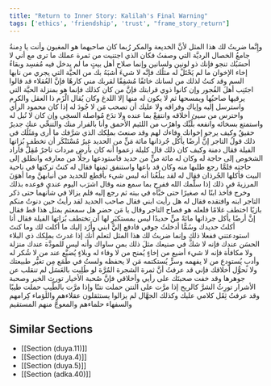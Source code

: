 ```yaml
---
title: "Return to Inner Story: Kalilah's Final Warning"
tags: ['ethics', 'friendship', 'trust', "frame_story_return"]
---
```


 وإِنَّما ضربتُ لك هذا المثل لأنَّ الخديعة والمكر رُبما كان صاحبهما هو المغبون وأنت يا دِمنةُ جامعُ الخصال الرديَّة التي وصفتُ فكان الذي اجتنيت من ثمرة عملك ما ترى مع أني لا أحسَبُك تنجو فإنك ذو لونين ولسانين وإنما صلاح أهل بيتٍ ما لم يدخل فيه مُفسِد وبقاءُ إخاء الإخوان ما لم يَحْتَلْ له مثلُك فإنَّه لا شيءَ أشبَهُ بك من الحيَّة التي يجري من نابها السم وقد كنتُ لذلك من لسانك خائفًا مُشفِقًا لقربك مني كارهًا فإنَّ العُقلاء قد قالوا اجتَنِب أهلَ الفُجور وإن كانوا ذوي قرابتك فإنَّ من كان كذلك فإنما هو بمنزلة الحيَّة التي يرقيها صاحبُها ويمسحها ثم لا يكون له منها إلا اللدغ وكان يُقال الْزَم ذا العقل والكرم واسترسل إليه وإياك وفراقه ولا عليك أن تصحب مَن لا جُودَ له إذا كان محمود الرأي واحترس من سيئ أخلاقه وانتفِعْ بما عنده ولا تدَع مُواصلة السخِي وإن كان لا نُبل له واستمتع بسخائه وانفعه بلُبِّك واهرُب من اللئيم الأحمق  وأنا بالفرار منك والتنحِّي عنك جديرٌ حقيقٌ وكيف يرجو إخوانك وفاءك لهم وقد صنعتَ بملِكك الذي شرَّفك ما أرى ومَثَلُك في ذلك قولُ التاجر إنَّ أرضًا يأكُل جُرذانها مائة مَنٍّ من الحديد غيرُ مُسْتَنْكَر أن تخطف بُزاتها الفيلة
فقال دمنة وكيف كان ذلك
قال كليلة زعموا أنه كان بأرض مردات تاجرٌ مُقِلٌّ فأراد الشخوص إلى حاجة له وكان له مائة منٍّ من حديد فاستودعها رجلًا من معارفه وانطلق إلى حاجته  فلمَّا رجع طلبها منه وكان قد باعها واستنفق ثمنها فقال له كنتُ تركتها في ناحية البيت فأكلها الجُرذان فقال له لقد يبلُغُنا أنه ليس شيء بأقطع للحديد من أنيابهنَّ وما أهوَنَ المرزيةَ في ذلك إذا سلَّمك الله ففرح بما سمع منه وقال اشرَب اليوم عندي فوعده بذلك وخرج فأخذ ابنًا له صغيرًا حتى خبَّأه في بيته ثم رجع إليه فلم يزالا في شأنهما حتى ذكر التاجر ابنه وافتقده فقال له هل رأيت ابني فقال صاحب الحديد لقد رأيتُ حين دنوتُ منكم بازيًا اختطف غلامًا فلعله هو فصاح التاجر وقال يا مَن حضر هل سمعتم بمثل هذا قط فقال إنَّ أرضًا يأكل جرذانها مائةً منٍّ حديدًا ليس بمستكبَرٍ لها أن تختطف بُزاتها الفيلة فقال أنا أكلتُ حديدك وسُمًّا أدخلتُ جوفي فادفع إليَّ ابني وأَرُد إليك ما أكلت لك وما كنتَ استودعتني ففعلا ذلك
وإنما ضربتُ لك هذا المثل لتعلم أنك إذا غدرتَ بملِكك ذي البلاء الحسَن عندك فإنه لا شكَّ في صنيعك مثلَ ذلك بمن ساواك وأنه ليس للمودَّة عندك منزلة ولا مكافأة فإنه لا شيء أضيع من إخاءٍ يُمنح من لا وفاء له وبلاءٍ يُضيَّع عند من لا شُكر له وأدبٍ يُستودع من لا يفهمه وسرٍّ يُستكتمه مَن لا يحفظه
ولستُ في طَمَع مِن تغيُّر طبيعتك ولا تحوُّل أخلاقك فإني قد عرفتُ أنَّ ثمرة الشجرة المُرَّة لو طُلِيت بالعَسَل لم تنقلب عن جوهرها
وقد خفت صحبتَك على رأيي وأخلاقي فإنَّ صُحبة الأخيار تورث الخير وصحبة الأشرار تورِثُ الشرَّ كالريح إذا مرَّت على النتن حملت نتنًا وإذا مرَّت بالطِّيبِ حملت طيبًا
وقد عرفتُ ثِقَل كلامي عليك وكذلك الجهَّال لم يزالوا يستثقلون عقلاءهم واللؤماء كِرامهم والسفهاء حلماءهم والمعوجُّ منهم المستقيم

## Similar Sections
- [[Section (duya.11)]]
 - [[Section (duya.4)]]
 - [[Section (duya.5)]]
 - [[Section (adka.40)]]
